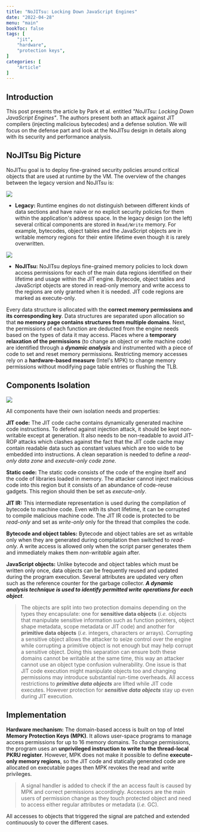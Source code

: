 ```yaml
---
title: "NoJITsu: Locking Down JavaScript Engines"
date: "2022-04-28"
menu: "main"
bookToc: false
tags: [
    "jit",
    "hardware",
    "protection keys",
]
categories: [
    "Article"
]
---
```


## Introduction

This post presents the article by Park et al. entitled *"NoJITsu: Locking Down JavaScript Engines"*. The authors present both an attack against JIT compilers (injecting malicious bytecodes) and a defense solution. We will focus on the defense part and look at the NoJITsu design in details along with its security and performance analysis.



## NoJITsu Big Picture

NoJITsu goal is to deploy fine-grained security policies around critical objects that are used at runtime by the VM. The overview of the changes between the legacy version and NoJITsu is:

![](/images/nojitsu_legacyprocess.png)



- **Legacy:** Runtime engines do not distinguish between different kinds of data sections and have naive or no explicit security policies for them within the application's address space. In the legacy design (on the left) several critical components are stored in `Read/Write` memory. For example, bytecodes, object tables and the JavaScript objects are in writable memory regions for their entire lifetime even though it is rarely overwritten.



![](/images/nojitsu_newprocess.png)

- **NoJITsu:** NoJITsu deploys fine-grained memory policies to lock down access permissions for each of the main data regions identified on their lifetime and usage within the JIT engine. Bytecode, object tables and JavaScript objects are stored in read-only memory and write access to the regions are only granted when it is needed. JIT code regions are marked as execute-only.

Every data structure is allocated with the **correct memory permissions and its corresponding key**. Data structures are separated upon allocation so that **no memory page contains structures from multiple domains**. Next, the permissions of each function are deducted from the engine needs based on the types of data it may access. Places where a **temporary relaxation of the permissions** (to change an object or write machine code) are identified through a ***dynamic analysis*** and instrumented with a piece of code to set and reset memory permissions. Restricting memory accesses rely on a **hardware-based measure** (Intel's MPK) to change memory permissions without modifying page table entries or flushing the TLB.



## Components Isolation

![](/images/nojitsu_design.png)

All components have their own isolation needs and properties:

**JIT code:** The JIT code cache contains dynamically generated machine code instructions. To defend against injection attack, it should be kept non-writable except at generation. It also needs to be non-readable to avoid JIT-ROP attacks which clashes against the fact that the JIT code cache may contain readable data such as constant values which are too wide to be embedded into instructions. A clean separation is needed to define a *read-only data zone* and *execute-only code zone*.

**Static code:**  The static code consists of the code of the engine itself and the code of libraries loaded in memory. The attacker cannot inject malicious code into this region but it consists of an abundance of code-reuse gadgets. This region should then be set as *execute-only*.

**JIT IR:** This intermediate representation is used during the compilation of bytecode to machine code. Even with its short lifetime, it can be corrupted to compile malicious machine code. The JIT IR code is protected to be *read-only* and set as *write-only* only for the thread that compiles the code.

**Bytecode and object tables:** Bytecode and object tables are set as writable only when they are generated during compilation then switched to *read-only*. A write access is allowed only when the script parser generates them and immediately makes them *non-writable* again after.

**JavaScript objects:** Unlike bytecode and object tables which must be written only once, data objects can be frequently reused and updated during the program execution. Several attributes are updated very often such as the reference counter for the garbage collector. ***A dynamic analysis technique is used to identify permitted write operations for each object***. 

> The objects are split into two protection domains depending on the types they encapsulate: one for **sensitive data objects** (*i.e.* objects that manipulate sensitive information such as function pointers, object shape metadata, scope metadata or JIT code) and another for **primitive data objects** (*i.e.* integers, characters or arrays). Corrupting a sensitive object allows the attacker to seize control over the engine while corrupting a primitive object is not enough but may help corrupt a sensitive object. Doing this separation can ensure both these domains cannot be writable at the same time, this way an attacker cannot use an object type confusion vulnerability. One issue is that JIT code execution might manipulate objects too and changing permissions may introduce substantial run-time overheads. All access restrictions to ***primitive data objects*** are lifted while JIT code executes. However protection for ***sensitive data objects*** stay up even during JIT execution.



## Implementation

**Hardware mechanism:** The domain-based access is built on top of Intel **Memory Protection Keys (MPK)**. It allows user-space programs to manage access permissions for up to 16 memory domains. To change permissions, the program uses an **unprivileged instruction to write to the thread-local PKRU register**. However, MPK does not make it possible to define **execute-only memory regions**, so the JIT code and statically generated code are allocated on executable pages then MPK revokes the read and write privileges. 

>  A signal handler is added to check if the an access fault is caused by MPK and correct permissions accordingly. Accessors are the main users of permission change as they touch protected object and need to access either regular attributes or metadata (*i.e.* GC).



All accesses to objects that triggered the signal are patched and extended continuously to cover the different cases.

